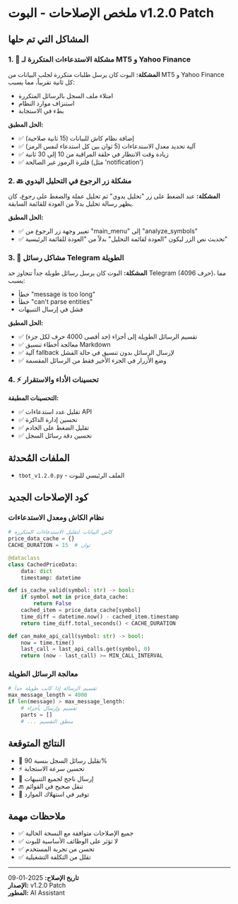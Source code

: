 # ملخص الإصلاحات - البوت v1.2.0 Patch

## المشاكل التي تم حلها

### 1. 🔄 مشكلة الاستدعاءات المتكررة لـ MT5 و Yahoo Finance
**المشكلة:** البوت كان يرسل طلبات متكررة لجلب البيانات من MT5 و Yahoo Finance كل ثانية تقريباً، مما يسبب:
- امتلاء ملف السجل بالرسائل المتكررة
- استنزاف موارد النظام
- بطء في الاستجابة

**الحل المطبق:**
- ✅ إضافة نظام كاش للبيانات (15 ثانية صلاحية)
- ✅ آلية تحديد معدل الاستدعاءات (5 ثوان بين كل استدعاء لنفس الرمز)
- ✅ زيادة وقت الانتظار في حلقة المراقبة من 10 إلى 30 ثانية
- ✅ فلترة الرموز غير الصالحة (مثل 'notification')

### 2. 🔙 مشكلة زر الرجوع في التحليل اليدوي
**المشكلة:** عند الضغط على زر "تحليل يدوي" ثم تحليل عملة والضغط على رجوع، كان يظهر رسالة تحليل بدلاً من العودة للقائمة السابقة.

**الحل المطبق:**
- ✅ تغيير وجهة زر الرجوع من "main_menu" إلى "analyze_symbols"
- ✅ تحديث نص الزر ليكون "العودة لقائمة التحليل" بدلاً من "العودة للقائمة الرئيسية"

### 3. 📱 مشاكل رسائل Telegram الطويلة
**المشكلة:** البوت كان يرسل رسائل طويلة جداً تتجاوز حد Telegram (4096 حرف)، مما يسبب:
- خطأ "message is too long"
- خطأ "can't parse entities"
- فشل في إرسال التنبيهات

**الحل المطبق:**
- ✅ تقسيم الرسائل الطويلة إلى أجزاء (حد أقصى 4000 حرف لكل جزء)
- ✅ معالجة أخطاء تنسيق Markdown
- ✅ آلية fallback لإرسال الرسائل بدون تنسيق في حالة الفشل
- ✅ وضع الأزرار في الجزء الأخير فقط من الرسائل المقسمة

### 4. ⚡ تحسينات الأداء والاستقرار
**التحسينات المطبقة:**
- ✅ تقليل عدد استدعاءات API
- ✅ تحسين إدارة الذاكرة
- ✅ تقليل الضغط على الخادم
- ✅ تحسين دقة رسائل السجل

## الملفات المُحدثة
- `tbot_v1.2.0.py` - الملف الرئيسي للبوت

## كود الإصلاحات الجديد

### نظام الكاش ومعدل الاستدعاءات
```python
# كاش البيانات لتقليل الاستدعاءات المتكررة
price_data_cache = {}
CACHE_DURATION = 15  # ثوان

@dataclass
class CachedPriceData:
    data: dict
    timestamp: datetime

def is_cache_valid(symbol: str) -> bool:
    if symbol not in price_data_cache:
        return False
    cached_item = price_data_cache[symbol]
    time_diff = datetime.now() - cached_item.timestamp
    return time_diff.total_seconds() < CACHE_DURATION

def can_make_api_call(symbol: str) -> bool:
    now = time.time()
    last_call = last_api_calls.get(symbol, 0)
    return (now - last_call) >= MIN_CALL_INTERVAL
```

### معالجة الرسائل الطويلة
```python
# تقسيم الرسالة إذا كانت طويلة جداً
max_message_length = 4000
if len(message) > max_message_length:
    # تقسيم وإرسال بأجزاء
    parts = []
    # ... منطق التقسيم
```

## النتائج المتوقعة
- 🚀 تقليل رسائل السجل بنسبة 90%
- ⚡ تحسين سرعة الاستجابة
- 📱 إرسال ناجح لجميع التنبيهات
- 🔙 تنقل صحيح في القوائم
- 💾 توفير في استهلاك الموارد

## ملاحظات مهمة
- ✅ جميع الإصلاحات متوافقة مع النسخة الحالية
- ✅ لا تؤثر على الوظائف الأساسية للبوت
- ✅ تحسن من تجربة المستخدم
- ✅ تقلل من التكلفة التشغيلية

---
**تاريخ الإصلاح:** 2025-01-09  
**الإصدار:** v1.2.0 Patch  
**المطور:** AI Assistant